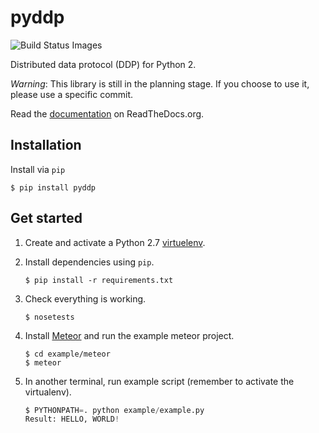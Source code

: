 pyddp
=====
![Build Status Images][travisci]


Distributed data protocol (DDP) for Python 2.

_Warning_: This library is still in the planning stage. If you choose to use it,
           please use a specific commit.

Read the [documentation][docs] on ReadTheDocs.org.


Installation
------------

Install via `pip`

```Shell
$ pip install pyddp
```


Get started
-----------

1. Create and activate a Python 2.7 [virtuelenv][virtualenv].

2. Install dependencies using `pip`.

    ```Shell
    $ pip install -r requirements.txt
    ```

3. Check everything is working.

    ```Shell
    $ nosetests
    ```

3. Install [Meteor][meteor] and run the example meteor project.

    ```Shell
    $ cd example/meteor
    $ meteor
    ```

4. In another terminal, run example script (remember to activate the
   virtualenv).

    ```Python
    $ PYTHONPATH=. python example/example.py
    Result: HELLO, WORLD!
    ```


[docs]: http://pyddp.readthedocs.org/en/latest/
[travisci]: https://travis-ci.org/foxdog-studios/pyddp.svg "Build Status Images"
[meteor]: https://www.meteor.com/
[virtualenv]: http://virtualenv.readthedocs.org/en/latest/

